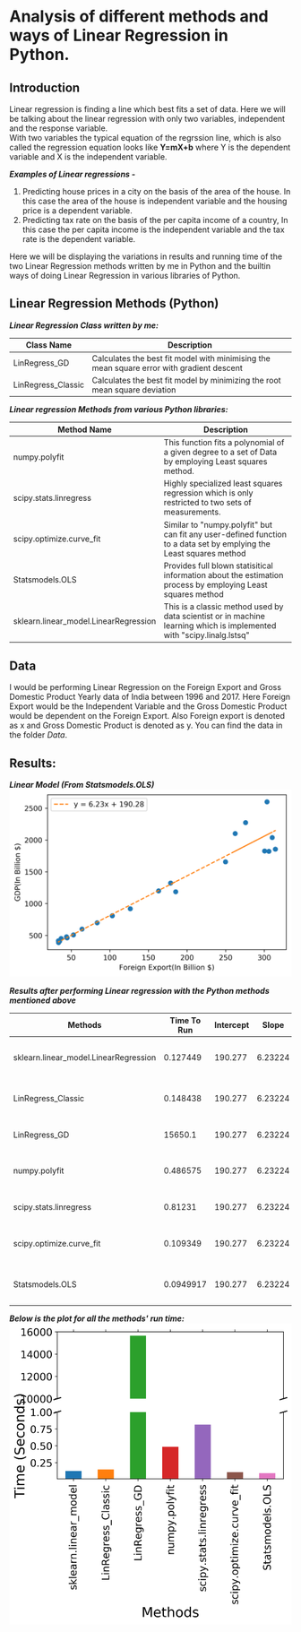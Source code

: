 # Analysis of different methods and ways of Linear Regression in Python.

## Introduction
Linear regression is finding a line which best fits a set of data. Here we will be talking about the linear regression with only two variables, independent and the response variable.  
With two variables the typical equation of the regrssion line, which is also called the regression equation looks like  **Y=mX+b** where Y is the dependent variable and X is the independent variable.
 
 ***Examples of Linear regressions -***
 1. Predicting house prices in a city on the basis of the area of the house.
        In this case the area of the house is independent variable and the 
        housing price is a dependent variable.
 2. Predicting tax rate on the basis of the per capita income of a country,
        In this case the per capita income is the independent variable and the 
        tax rate is the dependent variable.
        
Here we will be displaying the variations in results and running time of the two Linear Regression methods written by me in Python and the builtin ways of doing Linear Regression in various libraries of Python.

## Linear Regression Methods (Python)

***Linear Regression Class written by me:***

| Class Name | Description |
| -----------| ------------|
| LinRegress_GD | Calculates the best fit model with minimising the mean square error with gradient descent |
| LinRegress_Classic | Calculates the best fit model by minimizing the root mean square deviation |

***Linear regression Methods from various Python libraries:***

| Method Name | Description |
| ------------| ------------|
| numpy.polyfit| This function fits a polynomial of a given degree to a set of Data by employing Least squares method.|
| scipy.stats.linregress | Highly specialized least squares regression which is only restricted to two sets of measurements.|
| scipy.optimize.curve_fit| Similar to "numpy.polyfit" but can fit any user-defined function to a data set by emplying the Least squares method|
| Statsmodels.OLS | Provides full blown statisitical information about the estimation process by employing Least squares method |
| sklearn.linear_model.LinearRegression | This is a classic method used by data scientist or in machine learning which is implemented with "scipy.linalg.lstsq"|

## Data
I would be performing Linear Regression on the Foreign Export and Gross Domestic Product Yearly data of India between 1996 and 2017. Here Foreign Export would be the Independent Variable and the Gross Domestic Product would be dependent on the Foreign Export. Also Foreign export is denoted as x and Gross Domestic Product is denoted as y. You can find the data in the folder *Data*.

## Results:

***Linear Model (From Statsmodels.OLS)***
![Screenshot](https://github.com/kartikeyas00/Linear-Regress-Analysis/blob/master/Plots/Linear%20Model%20(OLS).png)

***Results after performing Linear regression with the Python methods mentioned above***

| Methods                               |   Time To Run |   Intercept |   Slope | Equation                                    |      R^2 |
|---------------------------------------|---------------|-------------|---------|---------------------------------------------|----------|
| sklearn.linear_model.LinearRegression |     0.127449  |     190.277 | 6.23224 | y = 6.232237596577798x + 190.2772051977622  | 0.931941 |
| LinRegress_Classic                    |     0.148438  |     190.277 | 6.23224 | y = 6.232237596577798 x + 190.2772051977622 | 0.931941 |
| LinRegress_GD                         | 15650.1       |     190.277 | 6.23224 | y = 6.232237596673 x + 190.27720517548482   | 0.931941 |
| numpy.polyfit                         |     0.486575  |     190.277 | 6.23224 | y = 6.232237596577798x + 190.2772051977619  | 0.931941 |
| scipy.stats.linregress                |     0.81231   |     190.277 | 6.23224 | y = 6.2322375965778x + 190.27720519776187   | 0.931941 |
| scipy.optimize.curve_fit              |     0.109349  |     190.277 | 6.23224 | y = 6.232237562809783x + 190.27720915775419 | 0.931941 |
| Statsmodels.OLS                       |     0.0949917 |     190.277 | 6.23224 | y = 6.232237596577797x + 190.27720519776173 | 0.931941 


***Below is the plot for all the methods' run time:***
![Screenshot](https://github.com/kartikeyas00/Linear-Regress-Analysis/blob/master/Plots/Time%20for%20different%20Methods.png)


